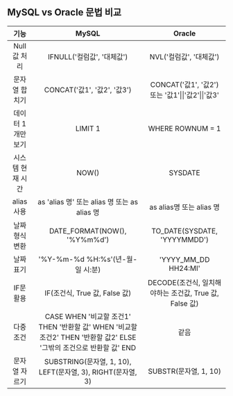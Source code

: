 ## MySQL vs Oracle 문법 비교

|       기능        |                            MySQL                             |                         Oracle                         |
| :---------------: | :----------------------------------------------------------: | :----------------------------------------------------: |
|   Null 값 처리    |                  IFNULL('컬럼값', '대체값')                  |                NVL('컬럼값', '대체값')                 |
|   문자열 합치기   |                 CONCAT('값1', '값2', '값3')                  |   CONCAT('값1', '값2') 또는 '값1'\|\|'값2'\|\|'값3'    |
| 데이터 1개만 보기 |                           LIMIT 1                            |                    WHERE ROWNUM = 1                    |
| 시스템 현재 시간  |                            NOW()                             |                        SYSDATE                         |
|    alias 사용     |         as 'alias 명' 또는 alias 명 또는 as alias 명         |                as alias명 또는 alias 명                |
|   날짜형식 변환   |                 DATE_FORMAT(NOW(), '%Y%m%d')                 |              TO_DATE(SYSDATE, 'YYYYMMDD')              |
|     날짜표기      |               '%Y-%m-%d %H:%s'(년-월-일 시:분)               |                  'YYYY_MM_DD HH24:MI'                  |
|     IF문 활용     |                IF(조건식, True 값, False 값)                 | DECODE(조건식, 일치해야하는 조건값, True 값, False 값) |
|     다중 조건     | CASE         WHEN '비교할 조건1' THEN '반환할 값'         WHEN '비교할 조건2' THEN '반환할 값2'         ELSE '그밖의 조건으로 반환할 값'   END |                          같음                          |
|   문자열 자르기   | SUBSTRING(문자열, 1, 10), LEFT(문자열, 3), RIGHT(문자열, 3)  |                 SUBSTR(문자열, 1, 10)                  |


